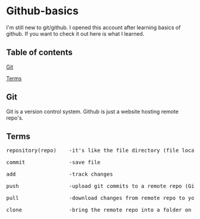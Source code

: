 # Github-basics
I'm still new to git/github. I opened this account after learning basics of github. If you want to check it out here is what I learned.
## Table of contents
[Git](#Git)

[Terms](#Terms)

## Git
Git is a version control system. Github is just a website hosting remote repo's.
## Terms
<pre>repository(repo)    -it's like the file directory (file location)

commit              -save file

add                 -track changes

push                -upload git commits to a remote repo (Github)

pull                -download changes from remote repo to your local machine.

clone               -bring the remote repo into a folder on a local machine.</pre>
